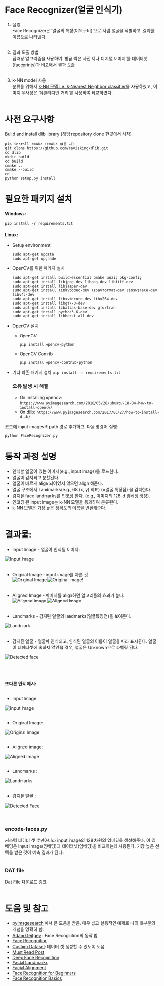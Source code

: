 # Face Recognizer(얼굴 인식기)
1) 설명 <br>
Face Recognizer은 ‘얼굴의 특성(이목구비)’으로 사람 얼굴을 식별하고, 결과를 이름으로 나타낸다.<br><br>

2) 결과 도출 방법 <br>
딥러닝 알고리즘을 사용하여 ‘방금 찍은 사진 이나 
디지털 이미지’를 데이터셋(faceprints)과 비교해서 결과 도출<br><br>

3) k-NN model 사용 <br>
분류를 위해서 [k-NN 모델 i.e. k-Nearest Neighbor classifier](https://www.pyimagesearch.com/2016/08/08/k-nn-classifier-for-image-classification/)을 사용하였고, 
이미지 유사성은 ‘유클리디안 거리’를 사용하여 비교하였다.<br><br>

# 사전 요구사항

Build and install dlib library (해당 repository clone 한곳에서 시작)

```
pip install cmake (cmake 없을 시)
git clone https://github.com/davisking/dlib.git
cd dlib
mkdir build
cd build
cmake ..
cmake --build
cd ..
python setup.py install
```


# 필요한 패키지 설치
#### Windows:
```
pip install -r requirements.txt
```
#### Linux:
- Setup environment
    ```
    sudo apt-get update
    sudo apt-get upgrade
    ```
- OpenCV를 위한 패키지 설치
    ```
    sudo apt-get install build-essential cmake unzip pkg-config
    sudo apt-get install libjpeg-dev libpng-dev libtiff-dev
    sudo apt-get install libjasper-dev
    sudo apt-get install libavcodec-dev libavformat-dev libswscale-dev libv4l-dev
    sudo apt-get install libxvidcore-dev libx264-dev
    sudo apt-get install libgtk-3-dev
    sudo apt-get install libatlas-base-dev gfortran
    sudo apt-get install python3.6-dev
    sudo apt-get install libboost-all-dev
    ```
- OpenCV 설치
    - OpenCV
        ```
        pip install opencv-python
        ```
    - OpenCV Contrib
        ```
        pip install opencv-contrib-python
        ```
- 기타 의존 패키지 설치
    ```pip install -r requirements.txt```
      
    ### 오류 발생 시 해결
    - On installing opencv:
        ```https://www.pyimagesearch.com/2018/05/28/ubuntu-18-04-how-to-install-opencv/```
    - On dlib:
        ```https://www.pyimagesearch.com/2017/03/27/how-to-install-dlib/```
    

코드에 input images의 path 경로 추가하고, 다음 명령어 실행:
```
python FaceRecognizer.py
```

# 동작 과정 설명
* 인식할 얼굴이 있는 이미지(e.g., input image)를 로드한다.
* 얼굴이 감지되고 분할된다.
* 얼굴이 바르게 align 되어있지 않으면 align 해준다.
* 얼굴 구조에서 Landmarks(e.g., 68 (x, y) 좌표) (=얼굴 특징점) 을 감지한다.
* 감지된 face landmarks를 인코딩 한다. (e.g., 이미지의 128-d 임베딩 생성).
* 인코딩 된 input image는 k-NN 모델을 통과하여 분류된다.
* k-NN 모델은 가장 높은 정확도의 이름을 반환해준다.
<br><br>
# 결과물:

* Input Image - 얼굴이 인식될 이미지:

![Input Image](https://user-images.githubusercontent.com/25060937/43034709-54d27858-8cff-11e8-8247-2a92cc6e4119.PNG)<br><br>

* Original Image - input image를 자른 것 <br>
![Original Image](https://user-images.githubusercontent.com/25060937/43034712-6430b9cc-8cff-11e8-87f6-3a8926a46570.PNG)     ![Original Image](https://user-images.githubusercontent.com/25060937/43034730-a0e970fc-8cff-11e8-8cf4-0c137d9cc445.PNG)!<br><br>

* Aligned Image - 이미지를 align하면 알고리즘의 효과가 높다. <br>
![Aligned image](https://user-images.githubusercontent.com/25060937/43034725-940c2d52-8cff-11e8-9c83-803d93966a1e.PNG)     ![Aligned Image](https://user-images.githubusercontent.com/25060937/43034732-a36fade6-8cff-11e8-885e-6a2a84fe8ebc.PNG)<br><br>

* Landmarks - 감지된 얼굴의 landmarks(얼굴특징점)을 보여준다.

![Landmark](https://user-images.githubusercontent.com/25060937/43034737-b3bf7866-8cff-11e8-9f0c-7be8f4071ddb.PNG)<br><br>

* 감지된 얼굴 - 얼굴이 인식되고, 인식된 얼굴의 이름이 얼굴을 따라 표시된다. 얼굴이 데이터셋에 속하지 않았을 경우, 얼굴은 Unknown으로 라벨링 된다. 

![Detected face](https://user-images.githubusercontent.com/25060937/43034739-b58304f6-8cff-11e8-8e93-68cae1883b30.PNG)<br><br>
<br><br><br>
**또다른 인식 예시:**
<br><br>
* Input Image:

![Input Image](https://user-images.githubusercontent.com/25060937/43034745-d6b98ece-8cff-11e8-99a5-ee06cc01447c.PNG)<br><br>

* Original Image:                             

![Original Image](https://user-images.githubusercontent.com/25060937/43034746-d7ec80ee-8cff-11e8-99f3-d2fbc9b0d408.PNG)<br><br>          

* Aligned Image:

![Aligned Image](https://user-images.githubusercontent.com/25060937/43034747-d9125926-8cff-11e8-81df-5661d1a4ead1.PNG)<br><br>

* Landmarks :

![Landmarks](https://user-images.githubusercontent.com/25060937/43034748-da4a4100-8cff-11e8-8b59-76cc7803e080.PNG)<br><br>

* 감지된 얼굴 :

![Detected Face](https://user-images.githubusercontent.com/25060937/43034749-dba060ca-8cff-11e8-8f90-2dc4765f586c.PNG)<br><br>
<br>

### encode-faces.py
커스텀 데이터 셋 뿐만아니라 input image의 128 차원의 임베딩을 생성해준다. 이 임베딩은 input image(임베딩)과 데이터셋(임베딩)을 비교하는데 사용된다. 가장 높은 선택을 받은 것이 예측 결과가 된다. <br><br>

### DAT file

[Dat File 다운로드 링크](https://osdn.net/projects/sfnet_dclib/downloads/dlib/v18.10/shape_predictor_68_face_landmarks.dat.bz2/)<br><br>

# 도움 및 참고
* [pyimagesearch](https://www.pyimagesearch.com/pyimagesearch-gurus/) 에서 큰 도움을 받음. 매우 쉽고 실용적인 예제로 나의 대부분의 개념을 명확히 함.
* [Adam Geitgey](https://medium.com/@ageitgey/machine-learning-is-fun-part-4-modern-face-recognition-with-deep-learning-c3cffc121d78) : Face Recognition의 동작 법
* [Face Recognition](https://www.pyimagesearch.com/2018/06/18/face-recognition-with-opencv-python-and-deep-learning/)
* [Custom Dataset](https://www.pyimagesearch.com/2018/06/11/how-to-build-a-custom-face-recognition-dataset/): 데이터 셋 생성할 수 있도록 도움.
* [Must Read Post](http://blog.dlib.net/2017/02/high-quality-face-recognition-with-deep.html)
* [Deep Face Recognition](http://krasserm.github.io/2018/02/07/deep-face-recognition/)
* [Facial Landmarks](https://www.pyimagesearch.com/2017/04/03/facial-landmarks-dlib-opencv-python/)
* [Facial Alignment](https://www.pyimagesearch.com/2017/05/22/face-alignment-with-opencv-and-python/)
* [Face Recognition for Beginners](https://towardsdatascience.com/face-recognition-for-beginners-a7a9bd5eb5c2)
* [Face Recognition Basics](https://www.coursera.org/lecture/convolutional-neural-networks/what-is-face-recognition-lUBYU)
